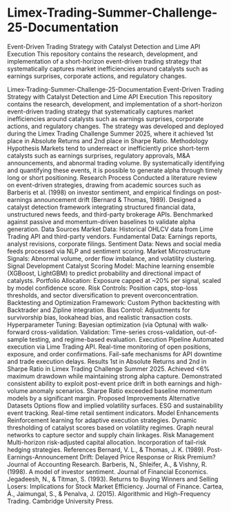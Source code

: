 # Limex-Trading-Summer-Challenge-25-Documentation
Event-Driven Trading Strategy with Catalyst Detection and Lime API Execution This repository contains the research, development, and implementation of a short-horizon event-driven trading strategy that systematically captures market inefficiencies around catalysts such as earnings surprises, corporate actions, and regulatory changes.

Limex-Trading-Summer-Challenge-25-Documentation
Event-Driven Trading Strategy with Catalyst Detection and Lime API Execution
This repository contains the research, development, and implementation of a short-horizon event-driven trading strategy that systematically captures market inefficiencies around catalysts such as earnings surprises, corporate actions, and regulatory changes. The strategy was developed and deployed during the Limex Trading Challenge Summer 2025, where it achieved 1st place in Absolute Returns and 2nd place in Sharpe Ratio.
Methodology
Hypothesis
Markets tend to underreact or inefficiently price short-term catalysts such as earnings surprises, regulatory approvals, M&A announcements, and abnormal trading volume. By systematically identifying and quantifying these events, it is possible to generate alpha through timely long or short positioning.
Research Process
Conducted a literature review on event-driven strategies, drawing from academic sources such as Barberis et al. (1998) on investor sentiment, and empirical findings on post-earnings announcement drift (Bernard & Thomas, 1989).
Designed a catalyst detection framework integrating structured financial data, unstructured news feeds, and third-party brokerage APIs.
Benchmarked against passive and momentum-driven baselines to validate alpha generation.
Data Sources
Market Data: Historical OHLCV data from Lime Trading API and third-party vendors.
Fundamental Data: Earnings reports, analyst revisions, corporate filings.
Sentiment Data: News and social media feeds processed via NLP and sentiment scoring.
Market Microstructure Signals: Abnormal volume, order flow imbalance, and volatility clustering.
Signal Development
Catalyst Scoring Model: Machine learning ensemble (XGBoost, LightGBM) to predict probability and directional impact of catalysts.
Portfolio Allocation: Exposure capped at ~20% per signal, scaled by model confidence score.
Risk Controls: Position caps, stop-loss thresholds, and sector diversification to prevent overconcentration.
Backtesting and Optimization
Framework: Custom Python backtesting with Backtrader and Zipline integration.
Bias Control: Adjustments for survivorship bias, lookahead bias, and realistic transaction costs.
Hyperparameter Tuning: Bayesian optimization (via Optuna) with walk-forward cross-validation.
Validation: Time-series cross-validation, out-of-sample testing, and regime-based evaluation.
Execution Pipeline
Automated execution via Lime Trading API.
Real-time monitoring of open positions, exposure, and order confirmations.
Fail-safe mechanisms for API downtime and trade execution delays.
Results
1st in Absolute Returns and 2nd in Sharpe Ratio in Limex Trading Challenge Summer 2025.
Achieved <6% maximum drawdown while maintaining strong alpha capture.
Demonstrated consistent ability to exploit post-event price drift in both earnings and high-volume anomaly scenarios.
Sharpe Ratio exceeded baseline momentum models by a significant margin.
Proposed Improvements
Alternative Datasets
Options flow and implied volatility surfaces.
ESG and sustainability event tracking.
Real-time retail sentiment indicators.
Model Enhancements
Reinforcement learning for adaptive execution strategies.
Dynamic thresholding of catalyst scores based on volatility regimes.
Graph neural networks to capture sector and supply chain linkages.
Risk Management
Multi-horizon risk-adjusted capital allocation.
Incorporation of tail-risk hedging strategies.
References
Bernard, V. L., & Thomas, J. K. (1989). Post-Earnings-Announcement Drift: Delayed Price Response or Risk Premium? Journal of Accounting Research.
Barberis, N., Shleifer, A., & Vishny, R. (1998). A model of investor sentiment. Journal of Financial Economics.
Jegadeesh, N., & Titman, S. (1993). Returns to Buying Winners and Selling Losers: Implications for Stock Market Efficiency. Journal of Finance.
Cartea, Á., Jaimungal, S., & Penalva, J. (2015). Algorithmic and High-Frequency Trading. Cambridge University Press.
